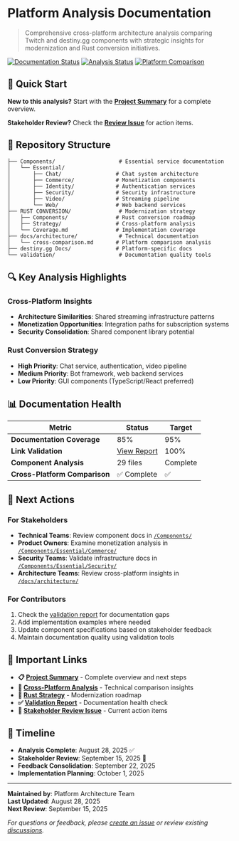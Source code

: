 # Platform Analysis Documentation

> Comprehensive cross-platform architecture analysis comparing Twitch and destiny.gg components with strategic insights for modernization and Rust conversion initiatives.

[![Documentation Status](https://img.shields.io/badge/docs-complete-brightgreen)](./PROJECT_SUMMARY.md)
[![Analysis Status](https://img.shields.io/badge/analysis-ready%20for%20review-blue)](https://github.com/c1nderscript/platform-analysis-docs/issues/1)
[![Platform Comparison](https://img.shields.io/badge/platforms-twitch%20%7C%20destiny.gg-orange)](./docs/architecture/cross-comparison.md)

## 🚀 Quick Start

**New to this analysis?** Start with the [**Project Summary**](./PROJECT_SUMMARY.md) for a complete overview.

**Stakeholder Review?** Check the [**Review Issue**](https://github.com/c1nderscript/platform-analysis-docs/issues/1) for action items.

## 📁 Repository Structure

```
├── Components/                    # Essential service documentation
│   └── Essential/
│       ├── Chat/                 # Chat system architecture
│       ├── Commerce/             # Monetization components
│       ├── Identity/             # Authentication services
│       ├── Security/             # Security infrastructure
│       ├── Video/                # Streaming pipeline
│       └── Web/                  # Web backend services
├── RUST CONVERSION/               # Modernization strategy
│   ├── Components/               # Rust conversion roadmap
│   ├── Strategy/                 # Cross-platform analysis
│   └── Coverage.md               # Implementation coverage
├── docs/architecture/             # Technical documentation
│   └── cross-comparison.md       # Platform comparison analysis
├── destiny.gg Docs/              # Platform-specific docs
└── validation/                    # Documentation quality tools
```

## 🔍 Key Analysis Highlights

### Cross-Platform Insights
- **Architecture Similarities**: Shared streaming infrastructure patterns
- **Monetization Opportunities**: Integration paths for subscription systems  
- **Security Consolidation**: Shared component library potential

### Rust Conversion Strategy
- **High Priority**: Chat service, authentication, video pipeline
- **Medium Priority**: Bot framework, web backend services
- **Low Priority**: GUI components (TypeScript/React preferred)

## 📊 Documentation Health

| Metric | Status | Target |
|--------|--------|--------|
| **Documentation Coverage** | 85% | 95% |
| **Link Validation** | [View Report](./link_validation_report.md) | 100% |
| **Component Analysis** | 29 files | Complete |
| **Cross-Platform Comparison** | ✅ Complete | ✅ |

## 🎯 Next Actions

### For Stakeholders
- **Technical Teams**: Review component docs in [`/Components/`](./Components/)
- **Product Owners**: Examine monetization analysis in [`/Components/Essential/Commerce/`](./Components/Essential/Commerce/)
- **Security Teams**: Validate infrastructure docs in [`/Components/Essential/Security/`](./Components/Essential/Security/)
- **Architecture Teams**: Review cross-platform insights in [`/docs/architecture/`](./docs/architecture/)

### For Contributors
1. Check the [validation report](./link_validation_report.md) for documentation gaps
2. Add implementation examples where needed
3. Update component specifications based on stakeholder feedback
4. Maintain documentation quality using validation tools

## 🔗 Important Links

- **📋 [Project Summary](./PROJECT_SUMMARY.md)** - Complete overview and next steps
- **🔄 [Cross-Platform Analysis](./docs/architecture/cross-comparison.md)** - Technical comparison insights  
- **🦀 [Rust Strategy](./RUST%20CONVERSION/Index.md)** - Modernization roadmap
- **✅ [Validation Report](./link_validation_report.md)** - Documentation health check
- **🎫 [Stakeholder Review Issue](https://github.com/c1nderscript/platform-analysis-docs/issues/1)** - Current action items

## 📅 Timeline

- **Analysis Complete**: August 28, 2025 ✅
- **Stakeholder Review**: September 15, 2025 🔄
- **Feedback Consolidation**: September 22, 2025
- **Implementation Planning**: October 1, 2025

---

**Maintained by**: Platform Architecture Team  
**Last Updated**: August 28, 2025  
**Next Review**: September 15, 2025

*For questions or feedback, please [create an issue](https://github.com/c1nderscript/platform-analysis-docs/issues/new) or review existing [discussions](https://github.com/c1nderscript/platform-analysis-docs/issues).*
